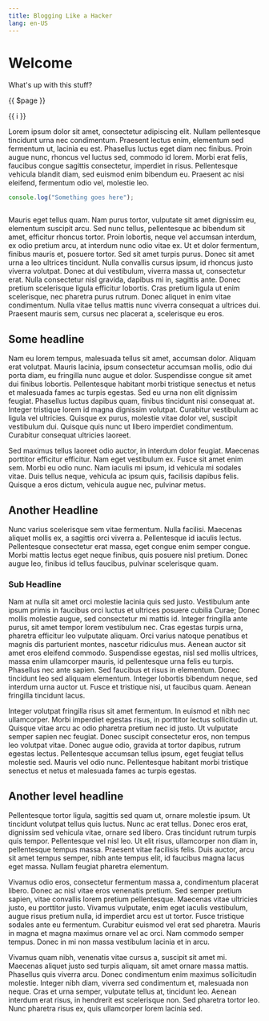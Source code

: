 ```yaml
---
title: Blogging Like a Hacker
lang: en-US
---
```


# Welcome

What's up with this stuff?

{{ $page }}

<span v-for="i in 3">{{ i }} </span>

Lorem ipsum dolor sit amet, consectetur adipiscing elit. Nullam pellentesque tincidunt urna nec condimentum. Praesent lectus enim, elementum sed fermentum ut, lacinia eu est. Phasellus luctus eget diam nec finibus. Proin augue nunc, rhoncus vel luctus sed, commodo id lorem. Morbi erat felis, faucibus congue sagittis consectetur, imperdiet in risus. Pellentesque vehicula blandit diam, sed euismod enim bibendum eu. Praesent ac nisi eleifend, fermentum odio vel, molestie leo.

```js
console.log("Something goes here");

```

<Math />

Mauris eget tellus quam. Nam purus tortor, vulputate sit amet dignissim eu, elementum suscipit arcu. Sed nunc tellus, pellentesque ac bibendum sit amet, efficitur rhoncus tortor. Proin lobortis, neque vel accumsan interdum, ex odio pretium arcu, at interdum nunc odio vitae ex. Ut et dolor fermentum, finibus mauris et, posuere tortor. Sed sit amet turpis purus. Donec sit amet urna a leo ultrices tincidunt. Nulla convallis cursus ipsum, id rhoncus justo viverra volutpat. Donec at dui vestibulum, viverra massa ut, consectetur erat. Nulla consectetur nisl gravida, dapibus mi in, sagittis ante. Donec pretium scelerisque ligula efficitur lobortis. Cras pretium ligula ut enim scelerisque, nec pharetra purus rutrum. Donec aliquet in enim vitae condimentum. Nulla vitae tellus mattis nunc viverra consequat a ultrices dui. Praesent mauris sem, cursus nec placerat a, scelerisque eu eros.

## Some headline

Nam eu lorem tempus, malesuada tellus sit amet, accumsan dolor. Aliquam erat volutpat. Mauris lacinia, ipsum consectetur accumsan mollis, odio dui porta diam, eu fringilla nunc augue et dolor. Suspendisse congue sit amet dui finibus lobortis. Pellentesque habitant morbi tristique senectus et netus et malesuada fames ac turpis egestas. Sed eu urna non elit dignissim feugiat. Phasellus luctus dapibus quam, finibus tincidunt nisi consequat at. Integer tristique lorem id magna dignissim volutpat. Curabitur vestibulum ac ligula vel ultricies. Quisque ex purus, molestie vitae dolor vel, suscipit vestibulum dui. Quisque quis nunc ut libero imperdiet condimentum. Curabitur consequat ultricies laoreet.

Sed maximus tellus laoreet odio auctor, in interdum dolor feugiat. Maecenas porttitor efficitur efficitur. Nam eget vestibulum ex. Fusce sit amet enim sem. Morbi eu odio nunc. Nam iaculis mi ipsum, id vehicula mi sodales vitae. Duis tellus neque, vehicula ac ipsum quis, facilisis dapibus felis. Quisque a eros dictum, vehicula augue nec, pulvinar metus.

## Another Headline
Nunc varius scelerisque sem vitae fermentum. Nulla facilisi. Maecenas aliquet mollis ex, a sagittis orci viverra a. Pellentesque id iaculis lectus. Pellentesque consectetur erat massa, eget congue enim semper congue. Morbi mattis lectus eget neque finibus, quis posuere nisl pretium. Donec augue leo, finibus id tellus faucibus, pulvinar scelerisque quam.

### Sub Headline
Nam at nulla sit amet orci molestie lacinia quis sed justo. Vestibulum ante ipsum primis in faucibus orci luctus et ultrices posuere cubilia Curae; Donec mollis molestie augue, sed consectetur mi mattis id. Integer fringilla ante purus, sit amet tempor lorem vestibulum nec. Cras egestas turpis urna, pharetra efficitur leo vulputate aliquam. Orci varius natoque penatibus et magnis dis parturient montes, nascetur ridiculus mus. Aenean auctor sit amet eros eleifend commodo. Suspendisse egestas, nisl sed mollis ultrices, massa enim ullamcorper mauris, id pellentesque urna felis eu turpis. Phasellus nec ante sapien. Sed faucibus et risus in elementum. Donec tincidunt leo sed aliquam elementum. Integer lobortis bibendum neque, sed interdum urna auctor ut. Fusce et tristique nisi, ut faucibus quam. Aenean fringilla tincidunt lacus.

Integer volutpat fringilla risus sit amet fermentum. In euismod et nibh nec ullamcorper. Morbi imperdiet egestas risus, in porttitor lectus sollicitudin ut. Quisque vitae arcu ac odio pharetra pretium nec id justo. Ut vulputate semper sapien nec feugiat. Donec suscipit consectetur eros, non tempus leo volutpat vitae. Donec augue odio, gravida at tortor dapibus, rutrum egestas lectus. Pellentesque accumsan tellus ipsum, eget feugiat tellus molestie sed. Mauris vel odio nunc. Pellentesque habitant morbi tristique senectus et netus et malesuada fames ac turpis egestas.

## Another level headline

Pellentesque tortor ligula, sagittis sed quam ut, ornare molestie ipsum. Ut tincidunt volutpat tellus quis luctus. Nunc ac erat tellus. Donec eros erat, dignissim sed vehicula vitae, ornare sed libero. Cras tincidunt rutrum turpis quis tempor. Pellentesque vel nisl leo. Ut elit risus, ullamcorper non diam in, pellentesque tempus massa. Praesent vitae facilisis felis. Duis auctor, arcu sit amet tempus semper, nibh ante tempus elit, id faucibus magna lacus eget massa. Nullam feugiat pharetra elementum.

Vivamus odio eros, consectetur fermentum massa a, condimentum placerat libero. Donec ac nisl vitae eros venenatis pretium. Sed semper pretium sapien, vitae convallis lorem pretium pellentesque. Maecenas vitae ultricies justo, eu porttitor justo. Vivamus vulputate, enim eget iaculis vestibulum, augue risus pretium nulla, id imperdiet arcu est ut tortor. Fusce tristique sodales ante eu fermentum. Curabitur euismod vel erat sed pharetra. Mauris in magna et magna maximus ornare vel ac orci. Nam commodo semper tempus. Donec in mi non massa vestibulum lacinia et in arcu.

Vivamus quam nibh, venenatis vitae cursus a, suscipit sit amet mi. Maecenas aliquet justo sed turpis aliquam, sit amet ornare massa mattis. Phasellus quis viverra arcu. Donec condimentum enim maximus sollicitudin molestie. Integer nibh diam, viverra sed condimentum et, malesuada non neque. Cras et urna semper, vulputate tellus at, tincidunt leo. Aenean interdum erat risus, in hendrerit est scelerisque non. Sed pharetra tortor leo. Nunc pharetra risus ex, quis ullamcorper lorem lacinia sed.
